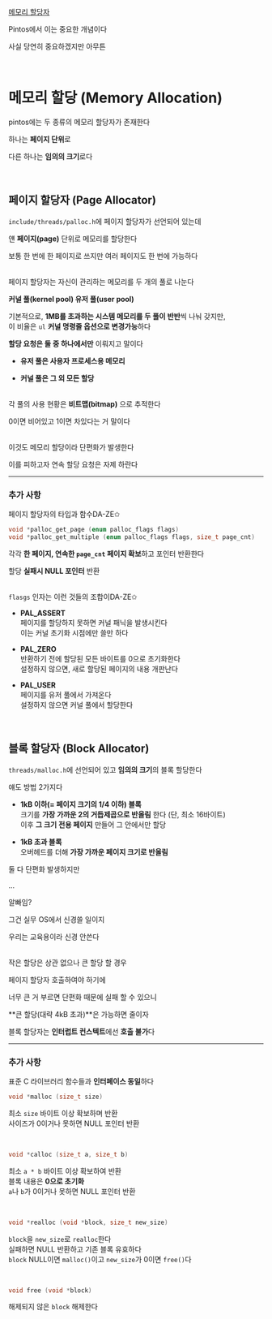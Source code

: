 [메모리 할당자](../../CSAPP/csapp9.9.md)

Pintos에서 이는 중요한 개념이다

사실 당연히 중요하겠지만 아무튼

<br>

# 메모리 할당 (Memory Allocation)

pintos에는 두 종류의 메모리 할당자가 존재한다

하나는 **페이지 단위**로 

다른 하나는 **임의의 크기**로다

<br>

## 페이지 할당자 (Page Allocator)

`include/threads/palloc.h`에 페이지 할당자가 선언되어 있는데

얜 **페이지(page)** 단위로 메모리를 할당한다

보통 한 번에 한 페이지로 쓰지만 여러 페이지도 한 번에 가능하다
<br><br>

페이지 할당자는 자신이 관리하는 메모리를 두 개의 풀로 나눈다

**커널 풀(kernel pool) 유저 풀(user pool)**

기본적으로, **1MB를 초과하는 시스템 메모리를 두 풀이 반반**씩 나눠 갖지만, <br>
이 비율은 `ul` **커널 명령줄 옵션으로 변경가능**하다

**할당 요청은 둘 중 하나에서만** 이뤄지고 말이다

- **유저 풀은 사용자 프로세스용 메모리**

- **커널 풀은 그 외 모든 할당**
<br><br>

각 풀의 사용 현황은 **비트맵(bitmap)** 으로 추적한다

0이면 비어있고 1이면 차있다는 거 말이다
<br><br>

이것도 메모리 할당이라 단편화가 발생한다

이를 피하고자 연속 할당 요청은 자제 하란다

___

### 추가 사항

페이지 할당자의 타입과 함수DA-ZE✩

```c
void *palloc_get_page (enum palloc_flags flags)
void *palloc_get_multiple (enum palloc_flags flags, size_t page_cnt)
```

각각 **한 페이지, 연속한 `page_cnt` 페이지 확보**하고 포인터 반환한다

할당 **실패시 NULL 포인터** 반환
<br><br>

`flasgs` 인자는 이런 것들의 조합이DA-ZE✩

- **PAL_ASSERT**<br>
페이지를 할당하지 못하면 커널 패닉을 발생시킨다<br>
이는 커널 초기화 시점에만 쓸만 하다

- **PAL_ZERO**<br>
반환하기 전에 할당된 모든 바이트를 0으로 초기화한다<br>
설정하지 않으면, 새로 할당된 페이지의 내용 개판난다

- **PAL_USER**<br>
페이지를 유저 풀에서 가져온다<br>
설정하지 않으면 커널 풀에서 할당한다


<br>

## 블록 할당자 (Block Allocator)

`threads/malloc.h`에 선언되어 있고 **임의의 크기**의 블록 할당한다

얘도 방법 2가지다

- **1kB 이하(= 페이지 크기의 1/4 이하) 블록**<br>
크기를 **가장 가까운 2의 거듭제곱으로 반올림** 한다 (단, 최소 16바이트)<br>
이후 **그 크기 전용 페이지** 만들어 그 안에서만 할당

- **1kB 초과 블록**<br>
오버헤드를 더해 **가장 가까운 페이지 크기로 반올림**

둘 다 단편화 발생하지만

...

알빠임?

그건 실무 OS에서 신경쓸 일이지

우리는 교육용이라 신경 안쓴다
<br><br>

작은 할당은 상관 없으나 큰 할당 할 경우

페이지 할당자 호출하여야 하기에

너무 큰 거 부르면 단편화 때문에 실패 할 수 있으니

**큰 할당(대략 4kB 초과)**은 가능하면 줄이자

블록 할당자는 **인터럽트 컨스텍트**에선 **호출 불가**다

___

### 추가 사항

표준 C 라이브러리 함수들과 **인터페이스 동일**하다

```c
void *malloc (size_t size)
```

최소 `size` 바이트 이상 확보하며 반환<br>
사이즈가 0이거나 못하면 NULL 포인터 반환

<br>

```c
void *calloc (size_t a, size_t b)
```

최소 `a * b` 바이트 이상 확보하여 반환<br>
블록 내용은 **0으로 초기화**<br>
`a`나 `b`가 0이거나 못하면 NULL 포인터 반환


<br>

```c
void *realloc (void *block, size_t new_size)
```

`block`을 `new_size`로 `realloc`한다<br>
실패하면 NULL 반환하고 기존 블록 유효하다<br>
`block` NULL이면 `malloc()`이고 `new_size`가 0이면 `free()`다

<br>

```c
void free (void *block)
```

해제되지 않은 `block` 해제한다